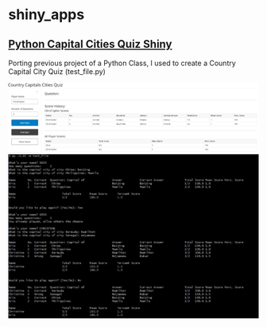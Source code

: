 # shiny_apps

## [Python Capital Cities Quiz Shiny](Country%20Capitals%20Py%20Shiny)

Porting previous project of a Python Class, I used to create a Country Capital City Quiz (test_file.py)

![Cities App](cities_app.png) ![test_file.py](users_2.JPG)
